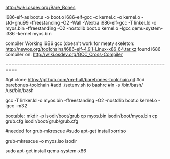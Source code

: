 http://wiki.osdev.org/Bare_Bones


i686-elf-as boot.s -o boot.o
i686-elf-gcc -c kernel.c -o kernel.o -std=gnu99 -ffreestanding -O2 -Wall -Wextra
i686-elf-gcc -T linker.ld -o myos.bin -ffreestanding -O2 -nostdlib boot.o kernel.o -lgcc
qemu-system-i386 -kernel myos.bin


compiler
	Working i686 gcc (doesn't work for meaty skeleton:
		http://newos.org/toolchains/i686-elf-4.9.1-Linux-x86_64.tar.xz
	found i686 compiler on:
		http://wiki.osdev.org/GCC_Cross-Compiler

==========================================================

#git clone https://github.com/rm-hull/barebones-toolchain.git
#cd barebones-toolchain
#add ./setenv.sh to bashrc
#ln -s /bin/bash/ /usr/bin/bash


gcc -T linker.ld -o myos.bin -ffreestanding -O2 -nostdlib boot.o kernel.o -lgcc -m32


bootable:
mkdir -p isodir/boot/grub
cp myos.bin isodir/boot/myos.bin
cp grub.cfg isodir/boot/grub/grub.cfg


#needed for grub-mkrescue
#sudo apt-get install xorriso

grub-mkrescue -o myos.iso isodir

sudo apt-get install qemu-system-x86

